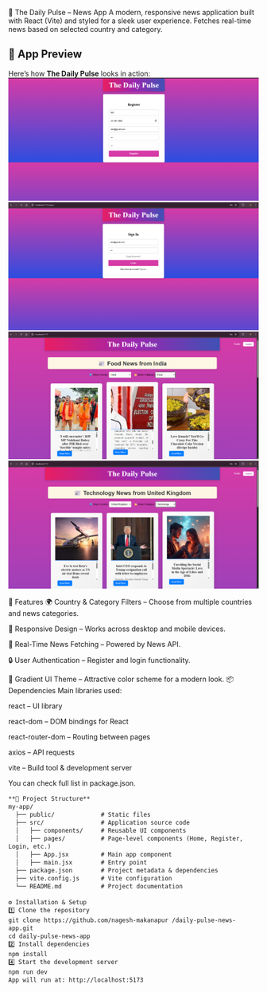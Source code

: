
📰 The Daily Pulse – News App
A modern, responsive news application built with React (Vite) and styled for a sleek user experience. Fetches real-time news based on selected country and category.
## 📸 App Preview

Here’s how **The Daily Pulse** looks in action:
![image alt](https://github.com/nagesh-makanapur/daily-pulse-news-app/blob/3b7b297e655a07ec96b1d8ebddff60d632acc016/Snapshots/Registration%20page.png)
![image alt](https://github.com/nagesh-makanapur/daily-pulse-news-app/blob/7f76cb4ac2cdb6384122cf39af10d21071fbb895/Snapshots/Login%20page.png)
![image alt](https://github.com/nagesh-makanapur/daily-pulse-news-app/blob/d27cf269db42f3249ffe6e91fc2994d3484e4a87/Snapshots/Homepage.png)
![image alt](https://github.com/nagesh-makanapur/daily-pulse-news-app/blob/ffb0b4af708a148040f3f7d1ebf1e8272b89971a/Snapshots/Homepage2.png)

📌 Features
🌍 Country & Category Filters – Choose from multiple countries and news categories.

📱 Responsive Design – Works across desktop and mobile devices.

📰 Real-Time News Fetching – Powered by News API.

🔒 User Authentication – Register and login functionality.

🎨 Gradient UI Theme – Attractive color scheme for a modern look.
  📦 Dependencies
Main libraries used:

react – UI library

react-dom – DOM bindings for React

react-router-dom – Routing between pages

axios – API requests

vite – Build tool & development server

You can check full list in package.json.


``````
**📂 Project Structure**
my-app/
  ├── public/             # Static files
  ├── src/                # Application source code
  │   ├── components/     # Reusable UI components
  │   ├── pages/          # Page-level components (Home, Register, Login, etc.)
  │   ├── App.jsx         # Main app component
  │   ├── main.jsx        # Entry point
  ├── package.json        # Project metadata & dependencies
  ├── vite.config.js      # Vite configuration
  └── README.md           # Project documentation

⚙️ Installation & Setup
1️⃣ Clone the repository
git clone https://github.com/nagesh-makanapur /daily-pulse-news-app.git
cd daily-pulse-news-app
2️⃣ Install dependencies
npm install
4️⃣ Start the development server
npm run dev
App will run at: http://localhost:5173

